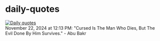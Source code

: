 # daily-quotes
[![Daily quotes](https://github.com/ceepu8/daily-quotes/actions/workflows/daily-quote.yml/badge.svg)](https://github.com/ceepu8/daily-quotes/actions/workflows/daily-quote.yml)<br/>
November 22, 2024 at 12:13 PM: "Cursed Is The Man Who Dies, But The Evil Done By Him Survives." - Abu Bakr
